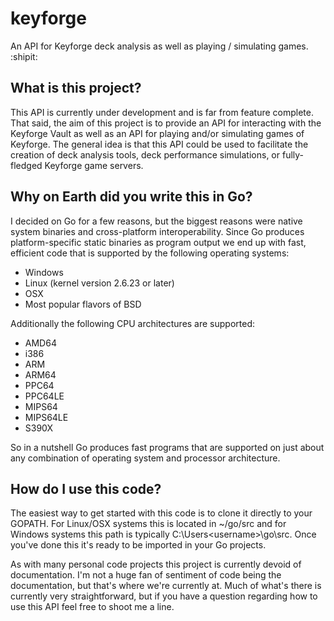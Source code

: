 # keyforge
An API for Keyforge deck analysis as well as playing / simulating games. :shipit:

## What is this project?
This API is currently under development and is far from feature complete. That said, the aim of this project is to provide
an API for interacting with the Keyforge Vault as well as an API for playing and/or simulating games of Keyforge. The general
idea is that this API could be used to facilitate the creation of deck analysis tools, deck performance simulations, or
fully-fledged Keyforge game servers.

## Why on Earth did you write this in Go?
I decided on Go for a few reasons, but the biggest reasons were native system binaries and cross-platform interoperability.
Since Go produces platform-specific static binaries as program output we end up with fast, efficient code that is supported
by the following operating systems:

* Windows
* Linux (kernel version 2.6.23 or later)
* OSX
* Most popular flavors of BSD

Additionally the following CPU architectures are supported:

* AMD64
* i386
* ARM
* ARM64
* PPC64
* PPC64LE
* MIPS64
* MIPS64LE
* S390X

So in a nutshell Go produces fast programs that are supported on just about any combination of operating system and processor 
architecture.

## How do I use this code?
The easiest way to get started with this code is to clone it directly to your GOPATH. For Linux/OSX systems this is located in ~/go/src and for Windows systems this path is typically C:\Users\<username>\go\src. Once you've done this it's ready to be imported in your Go projects.

As with many personal code projects this project is currently devoid of documentation. I'm not a huge fan of sentiment of code being the documentation, but that's where we're currently at. Much of what's there is currently very straightforward, but if you have a question regarding how to use this API feel free to shoot me a line.
